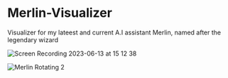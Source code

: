 # Merlin-Visualizer
 Visualizer for my lateest and current A.I assistant Merlin, named after the legendary wizard 

![Screen Recording 2023-06-13 at 15 12 38](https://github.com/BenKnighton/Merlin-Visualizer/assets/131706686/61e049a6-59cb-4ed6-b739-397fa6ccda6d)

![Merlin Rotating 2](https://github.com/BenKnighton/Merlin-Visualizer/assets/131706686/2b4cddb0-2fdc-408c-ac2e-349fa4a5aceb)
